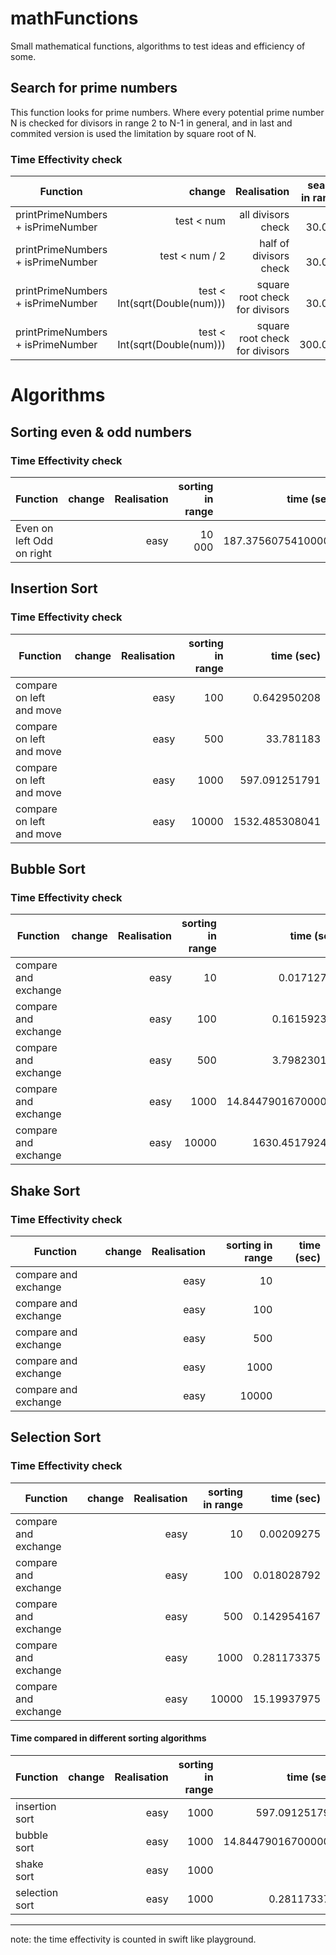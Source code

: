 # mathFunctions
Small mathematical functions, algorithms to test ideas and efficiency of some. 

## Search for prime numbers
This function looks for prime numbers. Where every potential prime number N is checked for divisors in range 2 to N-1 in general, and in last and commited version is used the limitation by square root of N.

### Time Effectivity check 
| Function | change      | Realisation | search in range | time (sec)|
|----------|------------:|------------:|----------------:|----------:|
|printPrimeNumbers + isPrimeNumber | test < num | all divisors check | 0 - 30.000| 938.9955297079999|
|printPrimeNumbers + isPrimeNumber | test < num / 2 | half of divisors check | 0 - 30.000| 504.600202125|
|printPrimeNumbers + isPrimeNumber | test < Int(sqrt(Double(num))) | square root check for divisors| 0 - 30.000 | 12.833887625|
|printPrimeNumbers + isPrimeNumber | test < Int(sqrt(Double(num))) | square root check for divisors | 0 - 300.000 | 274.450768542|

# Algorithms

## Sorting even & odd numbers
### Time Effectivity check
| Function | change      | Realisation | sorting in range | time (sec)|
|----------|------------:|------------:|----------------:|----------:|
| Even on left Odd on right | | easy | 10 000 | 187.37560754100002 |

## Insertion Sort
### Time Effectivity check
| Function | change      | Realisation | sorting in range | time (sec)|
|----------|------------:|------------:|----------------:|----------:|
| compare on left and move | | easy | 100 | 0.642950208 |
| compare on left and move | | easy | 500 | 33.781183 |
| compare on left and move | | easy | 1000 | 597.091251791 |
| compare on left and move | | easy | 10000 | 1532.485308041 |

## Bubble Sort
### Time Effectivity check
| Function | change      | Realisation | sorting in range | time (sec)|
|----------|------------:|------------:|----------------:|----------:|
| compare and exchange | | easy | 10 | 0.01712775 |
| compare and exchange | | easy | 100 | 0.161592375 |
| compare and exchange | | easy | 500 | 3.798230167 |
| compare and exchange | | easy | 1000 | 14.844790167000001 |
| compare and exchange  | | easy | 10000 | 1630.451792458 |

## Shake Sort
### Time Effectivity check
| Function | change      | Realisation | sorting in range | time (sec)|
|----------|------------:|------------:|----------------:|----------:|
| compare and exchange | | easy | 10 |  |
| compare and exchange | | easy | 100 |  |
| compare and exchange  | | easy | 500 |  |
| compare and exchange | | easy | 1000 |  |
| compare and exchange | | easy | 10000 |  |

## Selection Sort
### Time Effectivity check
| Function | change      | Realisation | sorting in range | time (sec)|
|----------|------------:|------------:|----------------:|----------:|
| compare and exchange | | easy | 10 | 0.00209275 |
| compare and exchange | | easy | 100 | 0.018028792 |
| compare and exchange  | | easy | 500 | 0.142954167 |
| compare and exchange | | easy | 1000 | 0.281173375 |
| compare and exchange | | easy | 10000 | 15.19937975 |


#### Time compared in different sorting algorithms
| Function | change      | Realisation | sorting in range | time (sec)|
|----------|------------:|------------:|----------------:|----------:|
| insertion sort | | easy | 1000 | 597.091251791 |
| bubble sort | | easy | 1000 | 14.844790167000001 |
| shake sort| | easy | 1000 | | 
| selection sort | | easy | 1000 | 0.281173375 |

---
note: the time effectivity is counted in swift like playground.